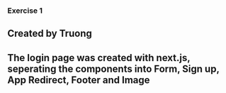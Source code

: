 ### Exercise 1
## Created by Truong
## The login page was created with next.js, seperating the components into Form, Sign up, App Redirect, Footer and Image
